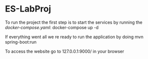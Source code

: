# ES-LabProj

To run the project the first step is to start the services by running the *docker-compose.yaml*:
  docker-compose up -d

If everything went all we re ready to run the application by doing 
  mvn spring-boot:run
  
To access the website go to 127.0.0.1:9000/ in your browser
